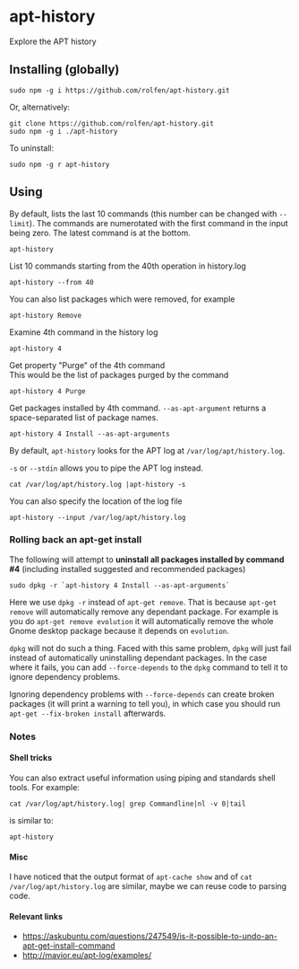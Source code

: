 # apt-history

Explore the APT history

## Installing (globally)

```
sudo npm -g i https://github.com/rolfen/apt-history.git
```

Or, alternatively:

```
git clone https://github.com/rolfen/apt-history.git
sudo npm -g i ./apt-history
```

To uninstall:

```
sudo npm -g r apt-history
```


## Using

By default, lists the last 10 commands (this number can be changed with `--limit`).
The commands are numerotated with the first command in the input being zero.
The latest command is at the bottom.

```
apt-history 
```

List 10 commands starting from the 40th operation in history.log

```
apt-history --from 40
```

You can also list packages which were removed, for example

```
apt-history Remove
```


Examine 4th command in the history log

```
apt-history 4
```

Get property "Purge" of the 4th command  
This would be the list of packages purged by the command

```
apt-history 4 Purge
```

Get packages installed  by 4th command. `--as-apt-argument` returns a space-separated list of package names.

```
apt-history 4 Install --as-apt-arguments
```

By default, `apt-history` looks for the APT log at `/var/log/apt/history.log`.

`-s` or `--stdin` allows you to pipe the APT log instead.

```
cat /var/log/apt/history.log |apt-history -s
```

You can also specify the location of the log file

```
apt-history --input /var/log/apt/history.log
```

### Rolling back an apt-get install


The following will attempt to **uninstall all packages installed by command #4** (including installed suggested and recommended packages) 

```
sudo dpkg -r `apt-history 4 Install --as-apt-arguments`
```

Here we use `dpkg -r` instead of `apt-get remove`. That is because `apt-get remove` will automatically remove any dependant package. For example is you do `apt-get remove evolution` it will automatically remove the whole Gnome desktop package because it depends on `evolution`.

`dpkg` will not do such a thing. Faced with this same problem, `dpkg` will just fail instead of automatically uninstalling dependant packages. In the case where it fails, you can add `--force-depends` to the `dpkg` command to tell it to ignore dependency problems.

Ignoring dependency problems with `--force-depends` can create broken packages (it will print a warning to tell you), in which case you should run `apt-get --fix-broken install` afterwards.

### Notes

#### Shell tricks

You can also extract useful information using piping and standards shell tools. For example:

```
cat /var/log/apt/history.log| grep Commandline|nl -v 0|tail 
```
is similar to:

```
apt-history 
```

#### Misc

I have noticed that the output format of `apt-cache show` and of `cat /var/log/apt/history.log` are similar, maybe we can reuse code to parsing code.

#### Relevant links

 * https://askubuntu.com/questions/247549/is-it-possible-to-undo-an-apt-get-install-command
 * http://mavior.eu/apt-log/examples/
